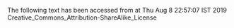The following text has been accessed from at Thu Aug 8 22:57:07 IST 2019
Creative_Commons_Attribution-ShareAlike_License
